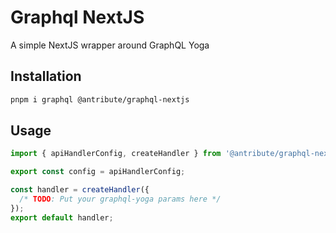 # Graphql NextJS

A simple NextJS wrapper around GraphQL Yoga

## Installation

```bash
pnpm i graphql @antribute/graphql-nextjs
```

## Usage

```typescript
import { apiHandlerConfig, createHandler } from '@antribute/graphql-nextjs';

export const config = apiHandlerConfig;

const handler = createHandler({
  /* TODO: Put your graphql-yoga params here */
});
export default handler;
```
